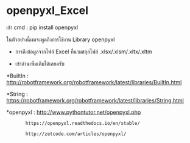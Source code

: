# openpyxl_Excel
เข้า cmd : pip install openpyxl   

ในตัวอย่างนี้ผมจะพูดถึงการใช้งาน Library openpyxl
* การดึงข้อมูลจากไฟล์ Excel ที่นามสกุลไฟล์ .xlsx/.xlsm/.xltx/.xltm 

- เข้าอ่านเพิ่มเติมได้เลยครับ

*BuiltIn : http://robotframework.org/robotframework/latest/libraries/BuiltIn.html

*String : https://robotframework.org/robotframework/latest/libraries/String.html

*openpyxl : http://www.pythontutor.net/openpyxl.php

           https://openpyxl.readthedocs.io/en/stable/
           
           http://zetcode.com/articles/openpyxl/
